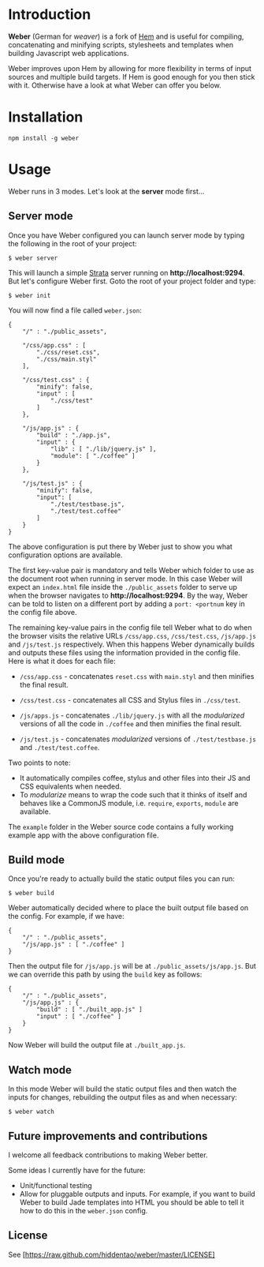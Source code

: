 # Introduction

**Weber** (German for *weaver*) is a fork of [Hem](https://github.com/maccman/hem) and is useful for compiling,
concatenating and minifying scripts, stylesheets and templates when building Javascript web applications.

Weber improves upon Hem by allowing for more flexibility in terms of input sources and multiple build targets. If Hem
is good enough for you then stick with it. Otherwise have a look at what Weber can offer you below.

# Installation

    npm install -g weber

# Usage

Weber runs in 3 modes. Let's look at the **server** mode first...

## Server mode

Once you have Weber configured you can launch server mode by typing the following in the root of your project:

    $ weber server

This will launch a simple [Strata](http://stratajs.org/) server running on **http://localhost:9294**. But let's configure
Weber first. Goto the root of your project folder and type:

    $ weber init

You will now find a file called `weber.json`:

    {
        "/" : "./public_assets",

        "/css/app.css" : [
            "./css/reset.css",
            "./css/main.styl"
        ],

        "/css/test.css" : {
            "minify": false,
            "input" : [
                "./css/test"
            ]
        },

        "/js/app.js" : {
            "build" : "./app.js",
            "input" : {
                "lib" : [ "./lib/jquery.js" ],
                "module": [ "./coffee" ]
            }
        },

        "/js/test.js" : {
            "minify": false,
            "input": [
                "./test/testbase.js",
                "./test/test.coffee"
            ]
        }
    }

The above configuration is put there by Weber just to show you what configuration options are available.

The first key-value pair is mandatory and tells Weber which folder to use as the document root when running in server mode. In
this case Weber will expect an `index.html` file inside the `./public_assets` folder to serve up when the browser
navigates to **http://localhost:9294**. By the way, Weber can be told to listen on a different port by adding a
`port: <portnum` key in the config file above.

The remaining key-value pairs in the config file tell Weber what to do when the browser visits the relative URLs
`/css/app.css`, `/css/test.css`, `/js/app.js` and `/js/test.js` respectively. When this happens Weber dynamically
builds and outputs these files using the information provided in the config file. Here is what it does for each file:

*  `/css/app.css` - concatenates `reset.css` with `main.styl` and then minifies the final result.

*  `/css/test.css` - concatenates all CSS and Stylus files in `./css/test`.

*  `/js/apps.js` - concatenates `./lib/jquery.js` with all the *modularized* versions of all the code in `./coffee`
and then minifies the final result.

*  `/js/test.js` - concatenates *modularized* versions of `./test/testbase.js` and `./test/test.coffee`.

Two points to note:

*  It automatically compiles coffee, stylus and other files into their JS and CSS equivalents when needed.
*  To *modularize* means to wrap the code such that it thinks of itself and behaves like a CommonJS module,
i.e. `require`, `exports`, `module` are available.

The `example` folder in the Weber source code contains a fully working example app with the above configuration file.

## Build mode

Once you're ready to actually build the static output files you can run:

    $ weber build

Weber automatically decided where to place the built output file based on the config. For example, if we have:

    {
        "/" : "./public_assets",
        "/js/app.js" : [ "./coffee" ]
    }

Then the output file for `/js/app.js` will be at `./public_assets/js/app.js`. But we can override this path by using
the `build` key as follows:

    {
        "/" : "./public_assets",
        "/js/app.js" : {
            "build" : [ "./built_app.js" ]
            "input" : [ "./coffee" ]
        }
    }

Now Weber will build the output file at `./built_app.js`.


## Watch mode

In this mode Weber will build the static output files and then watch the inputs for changes, rebuilding the output
files as and when necessary:

    $ weber watch


## Future improvements and contributions

I welcome all feedback contributions to making Weber better.

Some ideas I currently have for the future:

*  Unit/functional testing
*  Allow for pluggable outputs and inputs. For example, if you want to build Weber to build Jade templates into HTML
you should be able to tell it how to do this in the `weber.json` config.



## License

See [https://raw.github.com/hiddentao/weber/master/LICENSE]


